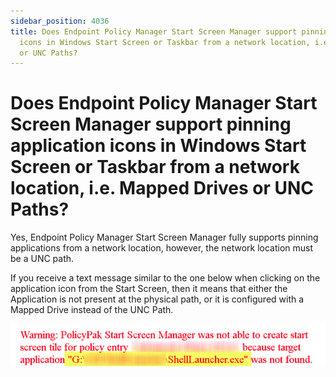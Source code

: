 ```yaml
---
sidebar_position: 4036
title: Does Endpoint Policy Manager Start Screen Manager support pinning application
  icons in Windows Start Screen or Taskbar from a network location, i.e. Mapped Drives
  or UNC Paths?
---
```


# Does Endpoint Policy Manager Start Screen Manager support pinning application icons in Windows Start Screen or Taskbar from a network location, i.e. Mapped Drives or UNC Paths?

Yes, Endpoint Policy Manager Start Screen Manager fully supports pinning applications from a network location, however, the network location must be a UNC path.

If you receive a text message similar to the one below when clicking on the application icon from the Start Screen, then it means that either the Application is not present at the physical path, or it is configured with a Mapped Drive instead of the UNC Path.

![](../../../../../../../static/images/PolicyPak/Content/Resources/Images/Requirements/Support/StartScreenTaskBar/841_1_image-20201201090844-1.png)